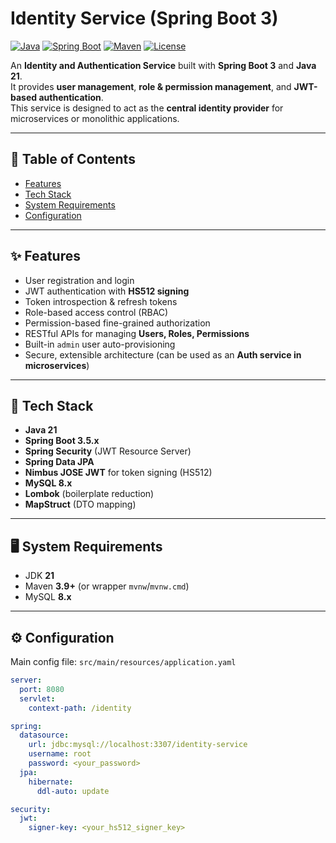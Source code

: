 # Identity Service (Spring Boot 3)

[![Java](https://img.shields.io/badge/Java-21-orange.svg)](https://www.oracle.com/java/)
[![Spring Boot](https://img.shields.io/badge/Spring%20Boot-3.5.x-brightgreen)](https://spring.io/projects/spring-boot)
[![Maven](https://img.shields.io/badge/Maven-3.9+-blue.svg)](https://maven.apache.org/)
[![License](https://img.shields.io/badge/license-MIT-green)](#license)

An **Identity and Authentication Service** built with **Spring Boot 3** and **Java 21**.  
It provides **user management**, **role & permission management**, and **JWT-based authentication**.  
This service is designed to act as the **central identity provider** for microservices or monolithic applications.  

---

## 📑 Table of Contents
- [Features](#-features)
- [Tech Stack](#-tech-stack)
- [System Requirements](#-system-requirements)
- [Configuration](#-configuration)

---

## ✨ Features
- User registration and login
- JWT authentication with **HS512 signing**
- Token introspection & refresh tokens
- Role-based access control (RBAC)
- Permission-based fine-grained authorization
- RESTful APIs for managing **Users, Roles, Permissions**
- Built-in `admin` user auto-provisioning
- Secure, extensible architecture (can be used as an **Auth service in microservices**)

---

## 🚀 Tech Stack
- **Java 21**  
- **Spring Boot 3.5.x**  
- **Spring Security** (JWT Resource Server)  
- **Spring Data JPA**  
- **Nimbus JOSE JWT** for token signing (HS512)  
- **MySQL 8.x**  
- **Lombok** (boilerplate reduction)  
- **MapStruct** (DTO mapping)  

---

## 🖥️ System Requirements
- JDK **21**
- Maven **3.9+** (or wrapper `mvnw`/`mvnw.cmd`)
- MySQL **8.x**

---

## ⚙️ Configuration
Main config file: `src/main/resources/application.yaml`

```yaml
server:
  port: 8080
  servlet:
    context-path: /identity

spring:
  datasource:
    url: jdbc:mysql://localhost:3307/identity-service
    username: root
    password: <your_password>
  jpa:
    hibernate:
      ddl-auto: update

security:
  jwt:
    signer-key: <your_hs512_signer_key>
